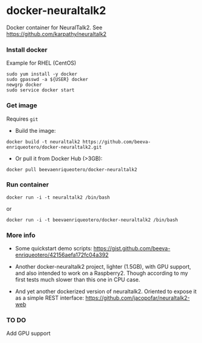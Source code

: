 # docker-neuraltalk2
Docker container for NeuralTalk2. See https://github.com/karpathy/neuraltalk2 

### Install docker
Example for RHEL (CentOS)

```
sudo yum install -y docker
sudo gpasswd -a ${USER} docker
newgrp docker
sudo service docker start
```

### Get image
Requires `git`

* Build the image:
```
docker build -t neuraltalk2 https://github.com/beeva-enriqueotero/docker-neuraltalk2.git
```
* Or pull it from Docker Hub (>3GB):
```
docker pull beevaenriqueotero/docker-neuraltalk2
```

### Run container
```
docker run -i -t neuraltalk2 /bin/bash
```
or
```
docker run -i -t beevaenriqueotero/docker-neuraltalk2 /bin/bash
```

### More info

* Some quickstart demo scripts: https://gist.github.com/beeva-enriqueotero/42156aefa172fc04a392

* Another docker-neuraltalk2 project, lighter (1.5GB), with GPU support, and also intended to work on a Raspberry2. Though according to my first tests much slower than this one in CPU case.

* And yet another dockerized version of neuraltalk2. Oriented to expose it as a simple REST interface: https://github.com/jacopofar/neuraltalk2-web


### TO DO
Add GPU support

